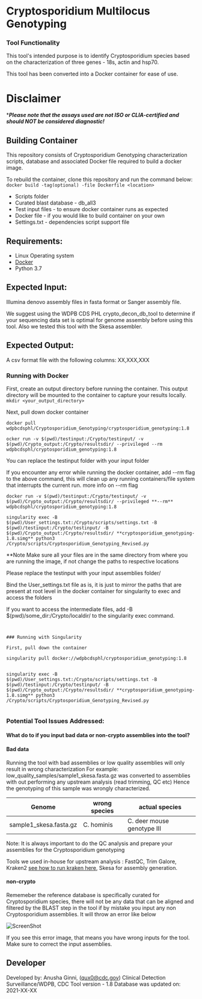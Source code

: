 # Cryptosporidium Multilocus Genotyping


### Tool Functionality

This tool's intended purpose is to identify Cryptosporidium species based on the characterization of three genes - 18s, actin and hsp70. 

This tool has been converted into a Docker container for ease of use.

# Disclaimer

****Please note that the assays used are not ISO or CLIA-certified and should NOT be considered diagnostic!***

## Building Container
This repository consists of Cryptosporidium Genotyping characterization scripts, database and associated Docker file required to build a docker image.

To rebuild the container, clone this repository and run the command below:
`docker build -tag(optional) -file Dockerfile <location>`

- Scripts folder
- Curated blast database - db_all3
- Test input files - to ensure docker container runs as expected
- Docker file - if you would like to build container on your own
- Settings.txt - dependencies script support file

## Requirements:

- Linux Operating system 
- [Docker](https://docs.docker.com/) 
- Python 3.7

## Expected Input:

Illumina denovo assembly files in fasta format or Sanger assembly file. 

We suggest using the WDPB CDS PHL crypto_decon_db_tool to determine if your sequencing data set is optimal for genome assembly before using this tool. Also we tested this tool with the Skesa assembler.


## Expected Output: 

A csv format file with the following columns: XX,XXX,XXX 


### Running with Docker

First, create an output directory before running the container. This output directory will be mounted to the container to capture your results locally.
``` mkdir <your_output_directory>```

Next, pull down docker container

```
docker pull wdpbcdsphl/Cryptosporidium_Genotyping/cryptosporidium_genotyping:1.8
```


```
ocker run -v $(pwd)/testinput:/Crypto/testinput/ -v $(pwd)/Crypto_output:/Crypto/resultsdir/ --privileged --rm wdpbcdsphl/cryptosporidium_genotyping:1.8
```

You can replace the testinput folder with your input folder

If you encounter any error while running the docker container, add --rm flag to the above command, this will clean up any running containers/file system that interrupts the current run. more info on --rm flag


```
docker run -v $(pwd)/testinput:/Crypto/testinput/ -v $(pwd)/Crypto_output:/Crypto/resultsdir/ --privileged **--rm** wdpbcdsphl/cryptosporidium_genotyping:1.8
```

```
singularity exec -B $(pwd)/User_settings.txt:/Crypto/scripts/settings.txt -B $(pwd)/testinput:/Crypto/testinput/ -B $(pwd)/Crypto_output:/Crypto/resultsdir/ **cryptosporidium_genotyping-1.8.simg** python3 /Crypto/scripts/Cryptosporidium_Genotyping_Revised.py
```

**Note Make sure all your files are in the same directory from where you are running the image, if not change the paths to respective locations

Please replace the testinput with your input assemblies folder/

Bind the User_settings.txt file as is, it is just to mirror the paths that are present at root level in the docker container for singularity to exec and access the folders

If you want to access the intermediate files, add -B $(pwd)/some_dir:/Crypto/localdir/ to the singularity exec command.

```


### Running with Singularity

First, pull down the container

```
```
singularity pull docker://wdpbcdsphl/cryptosporidium_genotyping:1.8
```
```

singularity exec -B $(pwd)/User_settings.txt:/Crypto/scripts/settings.txt -B $(pwd)/testinput:/Crypto/testinput/ -B $(pwd)/Crypto_output:/Crypto/resultsdir/ **cryptosporidium_genotyping-1.8.simg** python3 /Crypto/scripts/Cryptosporidium_Genotyping_Revised.py


```
### Potential Tool Issues Addressed:

#### What do to if you input bad data or non-crypto assemblies into the tool?  


#### Bad data

Running the tool with bad assemblies or low quality assemblies will only result in wrong characterization
For example:
low_quality_samples/sample1_skesa.fasta.gz was converted to assemblies with out performing any upstream analysis (read trimming, QC etc)
Hence the genotyping of this sample was wrongly characterized.

| Genome | wrong species | actual species |
| ------ | ------------ | ---------------- |
| sample1_skesa.fasta.gz | C. hominis | C. deer mouse genotype III |

Note: It is always important to do the QC analysis and prepare your assemblies for the Cryptosporidium genotyping

Tools we used in-house for upstream analysis : FastQC, Trim Galore, Kraken2 [see how to run kraken here](https://github.com/CDCgov/WDPB_CDS_PHL_Tools/tree/master/Crypto_DeconDB_Tool), Skesa for assembly generation.

#### non-crypto

Rememeber the reference database is specifically curated for Cryptosporidium species, there will not be any data that can be aligned and filtered by the BLAST step in the tool if by mistake you input any non Cryptosporidium assemblies. It will throw an error like below

![ScreenShot](error.jpg)

If you see this error image, that means you have wrong inputs for the tool. Make sure to correct the input assemblies.



## Developer
Developed by: Anusha Ginni, (qux0@cdc.gov) 
Clinical Detection Surveillance/WDPB, CDC
Tool version - 1.8
Database was updated on: 2021-XX-XX
